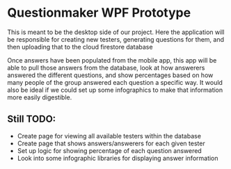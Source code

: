 
# Questionmaker WPF Prototype

This is meant to be the desktop side of our project. Here the application will be responsible for creating new testers, generating questions for them, and then uploading that to the cloud firestore database

Once answers have been populated from the mobile app, this app will be able to pull those answers from the database, look at how answerers answered the different questions, and show percentages based on how many people of the group answered each question a specific way. It would also be ideal if we could set up some infographics to make that information more easily digestible.

## Still TODO:

- Create page for viewing all available testers within the database
- Create page that shows answers/answerers for each given tester
- Set up logic for showing percentage of each question answered
- Look into some infographic libraries for displaying answer information